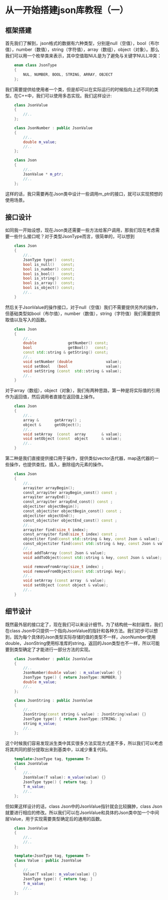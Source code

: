 # 从一开始搭建json库教程（一）

## 框架搭建

首先我们了解到，json格式的数据有六种类型，分别是null（空值），bool（布尔值），number（数值），string（字符值），array（数组），object（对象）。那么我们可以用一个枚举类来表示，其中空值取NUL是为了避免与关键字NULL冲突：

~~~cpp
    enum class JsonType
    {
        NUL, NUMBER, BOOL, STRING, ARRAY, OBJECT
    };
~~~

我们需要提供给使用者一个类，但是却可以在实际运行的时候指向上述不同的类型。在C++中，我们可以使用多态实现。我们这样设计:

~~~c++
    class JsonValue
    {
        //..
    };

    class JsonNumber : public JsonValue
    {
        //..
        double m_value;
        //..
    };

    class Json
    {
        //..
        JsonValue * m_ptr;
        //..
    };
~~~

这样的话，我只需要再在Json类中设计一些调用m_ptr的接口，就可以实现预想的使用场景。

## 接口设计
如同我一开始设想，现在Json类还需要一些方法给客户调用，那我们现在考虑需要一些什么接口呢？对于类型JsonType而言，很简单的，可以想到

~~~c++
    class Json
    {
        //..
        JsonType type()  const;
        bool is_null()   const;
        bool is_number() const;
        bool is_bool()   const;
        bool is_string() const;
        bool is_array()  const;
        bool is_object() const;
        //..
    }
~~~

然后关于JsonValue的操作接口，对于null（空值）我们不需要提供另外的操作，但基础类型如bool（布尔值），number（数值），string（字符值）我们需要提供取值以及写入的函数。

~~~c++
    class Json
    {
        //..
        double              getNumber() const;
        bool                getBool()   const;
        const std::string & getString() const;
        //..
        void setNumber (double               value);
        void setBool   (bool                 value);
        void setString (const  std::string & value);
        //..
    }
~~~

对于array（数组），object（对象），我们有两种思路，第一种是将实际值的引用作为返回值，然后调用者直接在返回值上操作。

~~~c++
    class Json
    {
        //..
        array &       getArray() ;
        object &      getObject();
        //..
        void setArray  (const  array       & value);
        void setObject (const  object      & value);
        //..
    }            
~~~

第二种是我们直接提供接口用于操作，提供类似vector迭代器，map迭代器的一些操作，也提供查找，插入，删除组内元素的操作。

~~~c++
    class Json
    {
        //..
        arrayiter arrayBegin();
        const_arrayiter arrayBegin_const() const ;
        arrayiter arrayEnd();
        const_arrayiter arrayEnd_const() const ;
        objectiter objectBegin();
        const_objectiter objectBegin_const() const ;
        objectiter objectEnd();
        const_objectiter objectEnd_const() const ;
        //..
        arrayiter find(size_t index);
        const_arrayiter find(size_t index) const ;
        objectiter find(const std::string & key, const Json & value);
        const_objectiter find(const std::string & key, const Json & value) const ;
        //..
        void addToArray (const Json & value);
        void addToObject(const std::string & key, const Json & value);

        void removeFromArray(size_t index) ;
        void removeFromObject(const std::string& key);
        //..
        void setArray (const array  & value);
        void setObject (const object & value);
        //..
    }
~~~

## 细节设计

既然最外层的接口定了，现在我们可以来设计细节。为了结构统一和封装性，我们在class Json中只提供一个指向JsonValue的指针和各种方法。我们初步可以想到，因为每个具体的Json类型实际存储的值的类型不一样，JsonNumber使用double，JsonString使用标准库的string，返回的Json类型也不一样，所以可能要到类型确定了才能进行一部分方法的实现。

~~~cpp
    class JsonNumber : public JsonValue
    {
        //..
        JsonNumber(double value) : m_value(value) {}
        JsonType type() { return JsonType::NUMBER; }
        double m_value;
        //..
    };

    class JsonString : public JsonValue
    {
        //..
        JsonString(const string & value) : JsonString(value) {}
        JsonType type() { return JsonType::STRING; }
        string m_value;
        //..
    };
~~~
这个时候我们容易发现派生类中其实很多方法实现方式差不多，所以我们可以考虑将其共同的部分提取出来到基类中，以减少重复代码。

~~~c++
    template<JsonType tag, typename T>
    class JsonValue
    {
        //..
        JsonValue(T value): m_value(value) {}
        JsonType type() { return tag; }
        T m_value;
        //..
    };
~~~

但如果这样设计的话，class Json中的JsonValue指针就会比较臃肿，class Json就要进行相应的修改。所以我们可以在JsonValue和具体的Json类中加一个中间层Value，用于实现需要类型确定后的通用的函数。

~~~c++
    class JsonValue
    {
        //..
        //..
    };

    template<JsonType tag, typename T>
    class Value : public JsonValue
    {
        //..
        Value(T value): m_value(value) {}
        JsonType type() { return tag; }
        T m_value;
        //..
    };
~~~
